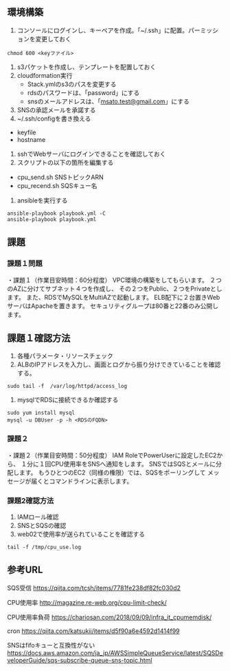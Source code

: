 ## 環境構築
1. コンソールにログインし、キーペアを作成。「~/.ssh」に配置。パーミッションを変更しておく
```
chmod 600 <keyファイル>
```
1. s3パケットを作成し、テンプレートを配置しておく
1. cloudformation実行
    - Stack.ymlのs3のパスを変更する
    - rdsのパスワードは、「password」にする
    - snsのメールアドレスは、「msato.test@gmail.com」にする
1. SNSの承認メールを承諾する
1. ~/.ssh/configを書き換える
  - keyfile
  - hostname
1. sshでWebサーバにログインできることを確認しておく
1. スクリプトの以下の箇所を編集する
  - cpu_send.sh SNSトピックARN
  - cpu_recend.sh SQSキュー名

1. ansibleを実行する
```
ansible-playbook playbook.yml -C
ansible-playbook playbook.yml
```
## 課題
### 課題１問題
・課題１（作業目安時間：60分程度）
VPC環境の構築をしてもらいます。
２つのAZに分けてサブネット４つを作成し、
その２つをPublic、２つをPrivateとします。
また、RDSでMySQLをMultiAZで起動します。
ELB配下に２台置きWebサーバはApacheを置きます。
セキュリティグループは80番と22番のみ公開します。


## 課題１確認方法
1. 各種パラメータ・リソースチェック
1. ALBのIPアドレスを入力し、画面とログから振り分けできていることを確認する。
```
sudo tail -f  /var/log/httpd/access_log
```

1. mysqlでRDSに接続できるか確認する
```
sudo yum install mysql
mysql -u DBUser -p -h <RDSのFQDN>
```

### 課題２
・課題２（作業目安時間：50分程度）
IAM RoleでPowerUserに設定したEC2から、
１分に１回CPU使用率をSNSへ通知をします。
SNSではSQSとメールに分配します。
もうひとつのEC2（同様の権限）では、SQSをポーリングして
メッセージが届くとコマンドラインに表示します。

### 課題2確認方法
1. IAMロール確認
1. SNSとSQSの確認
1. web02で使用率が送られていることを確認する
```
tail -f /tmp/cpu_use.log
```


## 参考URL
SQS受信
https://qiita.com/tcsh/items/7781fe238df82fc030d2

CPU使用率
http://magazine.re-web.org/cpu-limit-check/

CPU使用率負荷
https://chariosan.com/2018/09/09/infra_it_cpumemdisk/

cron
https://qiita.com/katsukii/items/d5f90a6e4592d1414f99

SNSはfifoキューと互換性がない
https://docs.aws.amazon.com/ja_jp/AWSSimpleQueueService/latest/SQSDeveloperGuide/sqs-subscribe-queue-sns-topic.html
